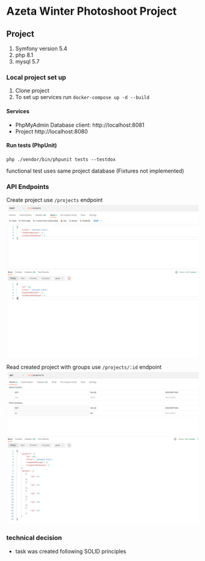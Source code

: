 # Azeta Winter Photoshoot Project

## Project
1. Symfony version 5.4
2. php 8.1
3. mysql 5.7

### Local project set up

1. Clone project
2. To set up services run `docker-compose up -d --build`

#### Services

- PhpMyAdmin Database client: http://localhost:8081
- Project http://localhost:8080

#### Run tests (PhpUnit)

`php ./vendor/bin/phpunit tests --testdox`

functional test uses same project database (Fixtures not implemented)

### API Endpoints
Create project use `/projects` endpoint
![Screenshot](docs/create.png)

Read created project with groups use `/projects/:id` endpoint
![Screenshot](docs/read.png)

### technical decision
- task was created following SOLID principles
